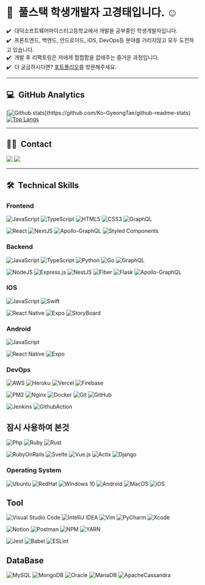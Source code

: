 # 👋 &nbsp;풀스택 학생개발자 고경태입니다. ☺️

✔️ &nbsp;대덕소프트웨어마이스터고등학교에서 개발을 공부중인 학생개발자입니다.\
✔️ &nbsp;프론트엔드, 백엔드, 안드로이드, iOS, DevOps등 분야를 가리지않고 모두 도전하고 있습니다.\
✔️ &nbsp;개발 후 리팩토링은 저에게 찝찝함을 없애주는 즐거운 과정입니다.\
✔️ &nbsp;더 궁금하시다면? <a href="https://trail-dive-3c3.notion.site/78c2a0e073b24e1c96cf58d7bac6fdd2">포트폴리오</a>를 방문해주세요.

---

## 💻 &nbsp;GitHub Analytics

[![Github stats](https://github-readme-stats.vercel.app/api?username=Ko-GyeongTae&show_icons=true&theme=algolia&include_all_commits=true&count_private=true")](https://github.com/Ko-GyeongTae/github-readme-stats)
[![Top Langs](https://github-readme-stats.vercel.app/api/top-langs/?username=Ko-GyeongTae&layout=compact&theme=algolia)](https://github.com/Ko-GyeongTae/github-readme-stats)

---

## 🤝🏻 &nbsp;Contact
<a href="mailto:kokt360@gmail.com"><img src="https://img.shields.io/badge/-kokt360@gmail.com-D14836?style=flat-square&logo=Gmail&logoColor=white"/></a>
<a href="https://instagram.com/tae_gyeongs"><img src="https://img.shields.io/badge/-@taegyeongs-E4405F?style=flat-square&logo=Instagram&logoColor=white"/></a>

---

## 🛠 &nbsp;Technical Skills

### Frontend
![JavaScript](https://img.shields.io/badge/javascript-%23323330.svg?style=flat-square&logo=javascript&logoColor=%23F7DF1E)
![TypeScript](https://img.shields.io/badge/typescript-%23007ACC.svg?style=flat-square&logo=typescript&logoColor=white)
![HTML5](https://img.shields.io/badge/html5-%23E34F26.svg?style=flat-square&logo=html5&logoColor=white)
![CSS3](https://img.shields.io/badge/css3-%231572B6.svg?style=flat-square&logo=css3&logoColor=white)
![GraphQL](https://img.shields.io/badge/-GraphQL-E10098?style=flat-square&logo=graphql&logoColor=white)

![React](https://img.shields.io/badge/react-%2320232a.svg?style=flat-square&logo=react&logoColor=%2361DAFB)
![NextJS](https://img.shields.io/badge/Next-black?style=flat-square&logo=next.js&logoColor=white)
![Apollo-GraphQL](https://img.shields.io/badge/-ApolloGraphQL-311C87?style=flat-square&logo=apollo-graphql)
![Styled Components](https://img.shields.io/badge/styled--components-DB7093?style=flat-square&logo=styled-components&logoColor=white)

### Backend
![JavaScript](https://img.shields.io/badge/javascript-%23323330.svg?style=flat-square&logo=javascript&logoColor=%23F7DF1E)
![TypeScript](https://img.shields.io/badge/typescript-%23007ACC.svg?style=flat-square&logo=typescript&logoColor=white)
![Python](https://img.shields.io/badge/python-%2314354C.svg?style=flat-square&logo=python&logoColor=white)
![Go](https://img.shields.io/badge/go-%2300ADD8.svg?style=flat-square&logo=go&logoColor=white)
![GraphQL](https://img.shields.io/badge/-GraphQL-E10098?style=flat-square&logo=graphql&logoColor=white)

![NodeJS](https://img.shields.io/badge/node.js-%2343853D.svg?style=flat-square&logo=node.js&logoColor=white)
![Express.js](https://img.shields.io/badge/express.js-%23404d59.svg?style=flat-square&logo=express&logoColor=%2361DAFB)
![NestJS](https://img.shields.io/badge/nestjs-%23E0234E.svg?style=flat-square&logo=nestjs&logoColor=white)
![Fiber](https://img.shields.io/badge/Fiber-0078d7.svg?style=flat-square&logo=Fiber&logoColor=white)
![Flask](https://img.shields.io/badge/flask-%2314354C.svg?style=flat-square&logo=flask&logoColor=white)
![Apollo-GraphQL](https://img.shields.io/badge/-ApolloGraphQL-311C87?style=flat-square&logo=apollo-graphql)

### IOS
![JavaScript](https://img.shields.io/badge/javascript-%23323330.svg?style=flat-square&logo=javascript&logoColor=%23F7DF1E)
![Swift](https://img.shields.io/badge/swift-FF6C37?style=flat-square&logo=swift&logoColor=white)

![React Native](https://img.shields.io/badge/react_native-%2320232a.svg?style=flat-square&logo=react&logoColor=%2361DAFB)
![Expo](https://img.shields.io/badge/Expo-black?style=flat-square&logo=Expo&logoColor=white)
![StoryBoard](https://img.shields.io/badge/storyboard-FF6C37?style=flat-square&logo=swift&logoColor=white)

### Android
![JavaScript](https://img.shields.io/badge/javascript-%23323330.svg?style=flat-square&logo=javascript&logoColor=%23F7DF1E)

![React Native](https://img.shields.io/badge/react_native-%2320232a.svg?style=flat-square&logo=react&logoColor=%2361DAFB)
![Expo](https://img.shields.io/badge/Expo-black?style=flat-square&logo=Expo&logoColor=white)

### DevOps
![AWS](https://img.shields.io/badge/-AWS-%23FF9900?style=flat-square&logo=amazon-aws&logoColor=white)
![Heroku](https://img.shields.io/badge/heroku-%23430098.svg?style=flat-square&logo=heroku&logoColor=white)
![Vercel](https://img.shields.io/badge/vercel-%23000000.svg?style=flat-square&logo=vercel&logoColor=white)
![Firebase](https://img.shields.io/badge/firebase-%23039BE5.svg?style=flat-square&logo=firebase)

![PM2](https://img.shields.io/badge/pm2-%23121011.svg?style=flat-square&logo=pm2&logoColor=white)
![Nginx](https://img.shields.io/badge/nginx-%23009639.svg?style=flat-square&logo=nginx&logoColor=white)
![Docker](https://img.shields.io/badge/docker-%230db7ed.svg?style=flat-square&logo=docker&logoColor=white)
![Git](https://img.shields.io/badge/git-%23F05033.svg?style=flat-square&logo=git&logoColor=white)
![GitHub](https://img.shields.io/badge/github-%23121011.svg?style=flat-square&logo=github&logoColor=white)

![Jenkins](https://img.shields.io/badge/jenkins-%232C5263.svg?style=flat-square&logo=jenkins&logoColor=white)
![GithubAction](https://img.shields.io/badge/githubaction-%23121011.svg?style=flat-square&logo=Github&logoColor=white)

## 잠시 사용하여 본것
![Php](https://img.shields.io/badge/-Php-311C87?style=flat-square&logo=php)
![Ruby](https://img.shields.io/badge/-Ruby-%23C21325?style=flat-square&logo=ruby)
![Rust](https://img.shields.io/badge/Rust-black?style=flat-square&logo=rust&logoColor=#E57324)


![RubyOnRails](https://img.shields.io/badge/RubyOnRails-%23C21325?style=flat-square&logo=RubyOnRails&logoColor=white)
![Svelte](https://img.shields.io/badge/Svelte-4A4A55?style=flat-square&logo=svelte&logoColor=FF3E00)
![Vue.js](https://img.shields.io/badge/Vue.js-%2311AB00.svg?style=flat-square&logo=Vue.js&logoColor=white)
![Actix](https://img.shields.io/badge/Actix-black?style=flat-square&logo=Rust&logoColor=#E57324)
![Django](https://img.shields.io/badge/Django-%2314354C.svg?style=flat-square&logo=Django&logoColor=white)

### Operating System
![Ubuntu](https://img.shields.io/badge/Ubuntu-E95420?style=flat-square&logo=ubuntu&logoColor=white)
![RedHat](https://img.shields.io/badge/RedHat-E95420?style=flat-square&logo=RedHat&logoColor=white)
![Windows 10](https://img.shields.io/badge/Windows-0078D6?style=flat-square&logo=windows&logoColor=white)
![Android](https://img.shields.io/badge/Android-3DDC84?style=flat-square&logo=android&logoColor=white)
![MacOS](https://img.shields.io/badge/MacOS-000000?style=flat-square&logo=macOS&logoColor=white)
![iOS](https://img.shields.io/badge/iOS-000000?style=flat-square&logo=iOS&logoColor=white)

## Tool
![Visual Studio Code](https://img.shields.io/badge/VisualStudioCode-0078d7.svg?style=flat-square&logo=visual-studio-code&logoColor=white)
![IntelliJ IDEA](https://img.shields.io/badge/IntelliJIDEA-000000.svg?style=flat-square&logo=intellij-idea&logoColor=white)
![Vim](https://img.shields.io/badge/VIM-%2311AB00.svg?style=flat-square&logo=vim&logoColor=white)
![PyCharm](https://img.shields.io/badge/pycharm-143?style=flat-square&logo=pycharm&logoColor=black&color=black&labelColor=green)
![Xcode](https://img.shields.io/badge/Xcode-black.svg?style=flat-square&logo=Xcode&logoColor=sky)


![Notion](https://img.shields.io/badge/Notion-%23000000.svg?style=flat-square&logo=notion&logoColor=white)
![Postman](https://img.shields.io/badge/Postman-FF6C37?style=flat-square&logo=postman&logoColor=white)
![NPM](https://img.shields.io/badge/NPM-%23000000.svg?style=flat-square&logo=npm&logoColor=white)
![YARN](https://img.shields.io/badge/yarn-%23000000.svg?style=flat-square&logo=yarn&logoColor=white)

![Jest](https://img.shields.io/badge/-jest-%23C21325?style=flat-square&logo=jest&logoColor=white)
![Babel](https://img.shields.io/badge/Babel-F9DC3e?style=flat-square&logo=babel&logoColor=black)
![ESLint](https://img.shields.io/badge/ESLint-4B3263?style=flat-square&logo=eslint&logoColor=white)


## DataBase
![MySQL](https://img.shields.io/badge/MySQL-%23007ACC.svg?style=flat-square&logo=mysql&logoColor=white)
![MongoDB](https://img.shields.io/badge/MongoDB-%234ea94b.svg?style=flat-square&logo=mongodb&logoColor=white)
![Oracle](https://img.shields.io/badge/oracle-%23F00000.svg?style=flat-square&logo=oracle&logoColor=white)
![MariaDB](https://img.shields.io/badge/MariaDB-003545?style=flat-square&logo=mariadb&logoColor=white)
![ApacheCassandra](https://img.shields.io/badge/cassandra-%231287B1.svg?style=flat-square&logo=apache-cassandra&logoColor=white)